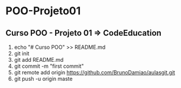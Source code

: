 # POO-Projeto01
## Curso POO - Projeto 01 => CodeEducation

1. echo "# Curso POO" >> README.md
2. git init
3. git add README.md
4. git commit -m "first commit"
5. git remote add origin https://github.com/BrunoDamiao/aulasgit.git
6. git push -u origin maste
